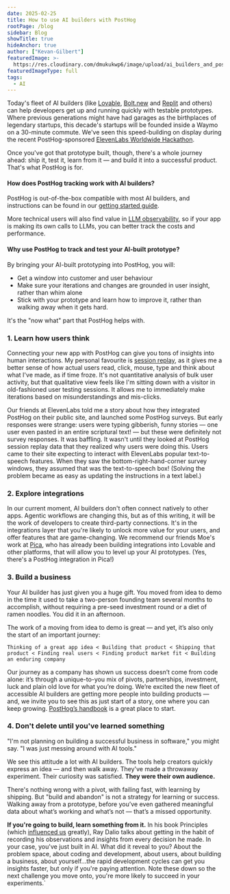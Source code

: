```yaml
---
date: 2025-02-25
title: How to use AI builders with PostHog
rootPage: /blog
sidebar: Blog
showTitle: true
hideAnchor: true
author: ["Kevan-Gilbert"]
featuredImage: >-
  https://res.cloudinary.com/dmukukwp6/image/upload/ai_builders_and_posthog_9549411880.png
featuredImageType: full
tags:
  - AI 
---
```


Today's fleet of AI builders (like [Lovable](https://lovable.dev/), [Bolt.new](https://bolt.new/) and [Replit](http://replit.com/) and others) can help developers get up and running quickly with testable prototypes. Where previous generations might have had garages as the birthplaces of legendary startups, this decade's startups will be founded inside a Waymo on a 30-minute commute. We've seen this speed-building on display during the recent PostHog-sponsored [ElevenLabs Worldwide Hackathon](https://hackathon.elevenlabs.io/).

Once you've got that prototype built, though, there's a whole journey ahead: ship it, test it, learn from it — and build it into a successful product. That's what PostHog is for.

#### How does PostHog tracking work with AI builders?
PostHog is out-of-the-box compatible with most AI builders, and instructions can be found in our [getting started guide](/docs/getting-started/install?tab=snippet). 

More technical users will also find value in [LLM observability](/docs/ai-engineering/observability), so if your app is making its own calls to LLMs, you can better track the costs and performance.

#### Why use PostHog to track and test your AI-built prototype?
By bringing your AI-built prototyping into PostHog, you will:
- Get a window into customer and user behaviour
- Make sure your iterations and changes are grounded in user insight, rather than whim alone
- Stick with your prototype and learn how to improve it, rather than walking away when it gets hard.

It's the "now what" part that PostHog helps with.

### 1. Learn how users think
Connecting your new app with PostHog can give you tons of insights into human interactions. My personal favourite is [session replay](/session-replay), as it gives me a better sense of how actual users read, click, mouse, type and think about what I've made, as if time froze. It's not quantitative analysis of bulk user activity, but that qualitative view feels like I'm sitting down with a visitor in old-fashioned user testing sessions. It allows me to immediately make iterations based on misunderstandings and mis-clicks.

Our friends at ElevenLabs told me a story about how they integrated PostHog on their public site, and launched some PostHog surveys. But early responses were strange: users were typing gibberish, funny stories — one user even pasted in an entire scriptural text! — but these were definitely not survey responses. It was baffling. It wasn't until they looked at PostHog session replay data that they realized why users were doing this. Users came to their site expecting to interact with ElevenLabs popular text-to-speech features. When they saw the bottom-right-hand-corner survey windows, they assumed that was the text-to-speech box! (Solving the problem became as easy as updating the instructions in a text label.)

### 2. Explore integrations
In our current moment, AI builders don't often connect natively to other apps. Agentic workflows are changing this, but as of this writing, it will be the work of developers to create third-party connections. It's in the integrations layer that you're likely to unlock more value for your users, and offer features that are game-changing. We recommend our friends Moe's work at [Pica](https://www.picaos.com/), who has already been building integrations into Lovable and other platforms, that will allow you to level up your AI prototypes. (Yes, there's a PostHog integration in Pica!)

### 3. Build a business

Your AI builder has just given you a huge gift. You moved from idea to demo in the time it used to take a two-person founding team several months to accomplish, without requiring a pre-seed investment round or a diet of ramen noodles. You did it in an afternoon. 

The work of a moving from idea to demo is great — and yet, it’s also only the start of an important journey:

```Thinking of a great app idea < Building that product < Shipping that product < Finding real users < Finding product market fit < Building an enduring company ```

Our journey as a company has shown us success doesn’t come from code alone: it’s through a unique-to-you mix of pivots, partnerships, investment, luck and plain old love for what you’re doing. We’re excited the new fleet of accessible AI builders are getting more people into building products — and, we invite you to see this as just start of a story, one where you can keep growing. [PostHog’s handbook](/handbook/) is a great place to start. 

### 4. Don't delete until you've learned something

"I'm not planning on building a successful business in software," you might say. "I was just messing around with AI tools."

We see this attitude a lot with AI builders. The tools help creators quickly express an idea — and then walk away. They've made a throwaway experiment. Their curiosity was satisfied. **They were their own audience.**

There's nothing wrong with a pivot, with failing fast, with learning by shipping. But "build and abandon" is not a strategy for learning or success. Walking away from a prototype, before you’ve even gathered meaningful data about what’s working and what’s not — that’s a missed opportunity. 

**If you're going to build, learn something from it.**
In his book Principles (which [influenced us](/handbook/story) greatly), Ray Dalio talks about getting in the habit of recording his observations and insights from every decision he made. In your case, you've just built in AI. What did it reveal to you? About the problem space, about coding and development, about users, about building a business, about yourself...the rapid development cycles can get you insights faster, but only if you're paying attention.  Note these down so the next challenge you move onto, you're more likely to succeed in your experiments.`